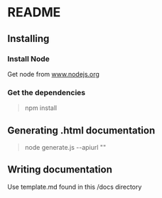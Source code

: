 # README

## Installing

### Install Node

Get node from www.nodejs.org

### Get the dependencies

> npm install

## Generating .html documentation

> node generate.js --apiurl "<location>"

## Writing documentation

Use template.md found in this /docs directory
